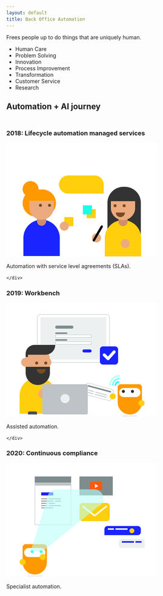 ```yaml
---
layout: default
title: Back Office Automation
---
```


Frees people up to do things that are uniquely human.

- Human Care
- Problem Solving
- Innovation
- Process Improvement
- Transformation
- Customer Service
- Research

## Automation + AI journey

<!-- timeline-->
<div class="timeline" style="margin: 48px 0;">

  <div class="container left">
    <div class="timeline-content">
      <h3>2018: Lifecycle automation managed services</h3>
      <p><img src="assets/images/people.png" alt="People doing work together"></p>
      <p>Automation with service level agreements (SLAs).</p>

    </div>
  </div>

  <div class="container right">
    <div class="timeline-content">
    <h3>2019: Workbench</h3>
    <p><img src="assets/images/tag-team.png" alt="A bot scanning stuff"></p>
    <p>Assisted automation.</p>

    </div>
  </div>

  <div class="container left">
    <div class="timeline-content">
    <h3>2020: Continuous compliance</h3>
    <p><img src="assets/images/scanning.png" alt="Person and bot working together"></p>
    <p>Specialist automation.</p>
    </div>
  </div>

</div>
<!-- /timeline -->
